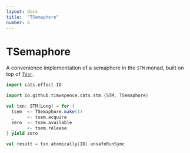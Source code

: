 ```yaml
---
layout: docs
title:  "TSemaphore"
number: 6
---
```


# TSemaphore

A convenience implementation of a semaphore in the `STM` monad, built on top of
[`TVar`](tvar.html).

```scala mdoc
import cats.effect.IO

import io.github.timwspence.cats.stm.{STM, TSemaphore}

val txn: STM[Long] = for {
  tsem  <- TSemaphore.make(1)
  _     <- tsem.acquire
  zero  <- tsem.available
  _     <- tsem.release
} yield zero

val result = txn.atomically[IO].unsafeRunSync
```
